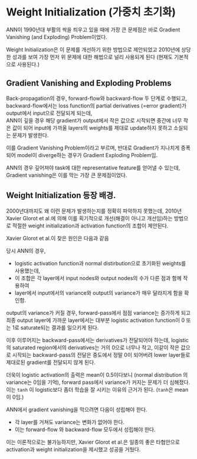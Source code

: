 # Weight Initialization (가중치 초기화)

ANN이 1990년대 부활의 싹을 틔우고 있을 때에 가장 큰 문제점은 바로 Gradient Vanishing (and Exploding) Problem이었다.

Weight Initialization은 이 문제를 개선하기 위한 방법으로 제안되었고 2010년에 상당한 성과를 보여 가장 먼저 위 문제에 대한 해법으로 널리 사용되게 된다 (현재도 기본적으로 사용된다.)

## Gradient Vanishing and Exploding Problems

Back-propagation의 경우, forward-flow와 backward-flow 두 단계로 수행되고, backward-flow에서는 loss function의 partial derivatives (=error gradient)가 output에서 input으로 전달되게 되는데,  
ANN이 깊을 경우 해당 gradient가 output에서 작은 값으로 시작되면 중간에 너무 작은 값이 되어 input에 가까울 layers의 weights를 제대로 update하지 못하고 소실되는 문제가 발생한다.

이를 Gradient Vanishing Problem이라고 부르며, 반대로 Gradient가 지나치게 증폭되어 model이 diverge하는 경우가 Gradient Exploding Problem임.

ANN의 경우 깊어져야 task에 대한 representative feature를 얻어낼 수 있는데, Gradient vanishing은 이를 막는 가장 큰 문제점이었다.

## Weight Initialization 등장 배경.

2000년대까지도 왜 이런 문제가 발생하는지를 정확히 파악하지 못했는데, 2010년 Xavier Glorot et al.에 의해 이를 획기적으로 개선(해결이 아니고 개선임)하는 방법으로 적절한 weight initialization과 activation function의 조합이 제안된다.

Xavier Glorot et al.이 찾은 원인은 다음과 같음

당시 ANN의 경우, 

* logistic activation function과 normal distirbution으로 초기화된 weights를 사용했는데, 
* 이 조합은 각 layer에서 input nodes와 output nodes의 수가 다른 점과 함께 작용하여
* layer에서 input에서의 variance와 output의 variance가 매우 달라지게 함을 확인함.

output의 variance가 커질 경우, forward-pass에서 점점 variance는 증가하게 되고 최종 output layer에 가까운 layer에서는 대부분 logistic activation function이 0 또는 1로 saturate되는 결과를 일으키게 된다.

이후 이루어지는 backward-pass에서는 derivatives가 전달되어야 하는데, logistic의 saturated region에서의 derivatives는 거의 0으로 너무나 작고, 이같이 작은 값으로 시작되는 backward-pass의 전달은 중도에서 정말 0이 되어버려 lower layer들로 제대로된 gradient를 전달되지 않게 된다.

더욱이 logistic activation의 출력은 mean이 0.5이다보니 (normal distribution 의 variance는 0임을 기억), forward pass에서 variance가 커지는 문제가 더 심해졌다. 이는 `tanh` 이 logistic보다 좀더 학습을 잘 시키는 이유의 근거가 된다. (`tanh`은 mean이 0임.)

ANN에서 gradient vanishing을 막으려면 다음이 성립해야 한다.

* 각 layer를 거쳐도 variance는 변화가 없어야 한다.
* 이는 forward-flow 와 backward-flow 모두에서 성립해야 한다.

이는 이론적으로는 불가능하지만, Xavier Glorot et al.은 일종의 좋은 타협안으로 activation과 weight initialization을 제시했고 성공을 거뒀다. 